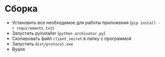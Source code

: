 # Сборка

- Установить все необходимое для работы приложения (`pip install -r requirements.txt`)
- Запустить pyinstaller (`python archivator.py`)
- Скопировать файл `client_secret` в папку с программой
- Запустить `dist/protocol.exe`
- Вуаля
